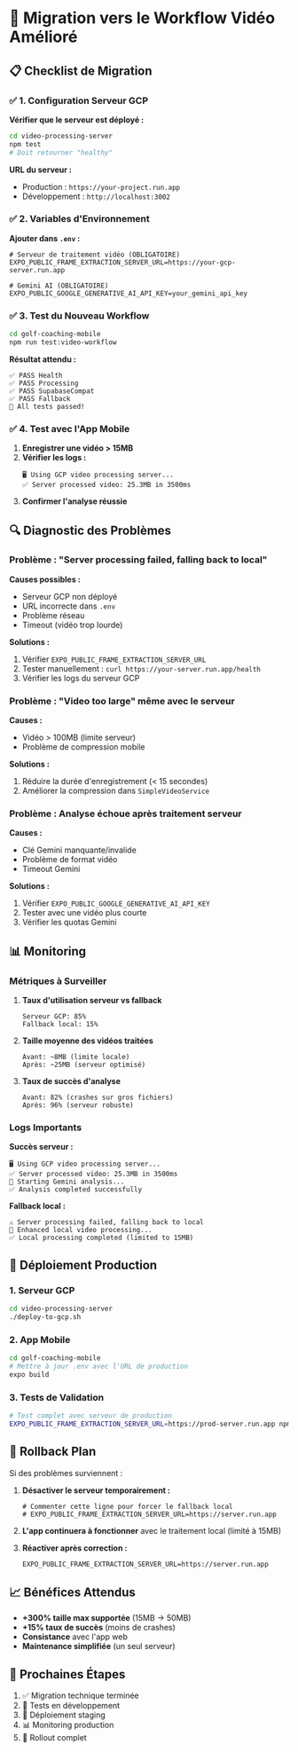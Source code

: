 # 🔄 Migration vers le Workflow Vidéo Amélioré

## 📋 Checklist de Migration

### ✅ 1. Configuration Serveur GCP

**Vérifier que le serveur est déployé :**
```bash
cd video-processing-server
npm test
# Doit retourner "healthy"
```

**URL du serveur :**
- Production : `https://your-project.run.app`
- Développement : `http://localhost:3002`

### ✅ 2. Variables d'Environnement

**Ajouter dans `.env` :**
```env
# Serveur de traitement vidéo (OBLIGATOIRE)
EXPO_PUBLIC_FRAME_EXTRACTION_SERVER_URL=https://your-gcp-server.run.app

# Gemini AI (OBLIGATOIRE)
EXPO_PUBLIC_GOOGLE_GENERATIVE_AI_API_KEY=your_gemini_api_key
```

### ✅ 3. Test du Nouveau Workflow

```bash
cd golf-coaching-mobile
npm run test:video-workflow
```

**Résultat attendu :**
```
✅ PASS Health
✅ PASS Processing  
✅ PASS SupabaseCompat
✅ PASS Fallback
🎉 All tests passed!
```

### ✅ 4. Test avec l'App Mobile

1. **Enregistrer une vidéo > 15MB**
2. **Vérifier les logs :**
   ```
   🖥️ Using GCP video processing server...
   ✅ Server processed video: 25.3MB in 3500ms
   ```
3. **Confirmer l'analyse réussie**

## 🔍 Diagnostic des Problèmes

### Problème : "Server processing failed, falling back to local"

**Causes possibles :**
- Serveur GCP non déployé
- URL incorrecte dans `.env`
- Problème réseau
- Timeout (vidéo trop lourde)

**Solutions :**
1. Vérifier `EXPO_PUBLIC_FRAME_EXTRACTION_SERVER_URL`
2. Tester manuellement : `curl https://your-server.run.app/health`
3. Vérifier les logs du serveur GCP

### Problème : "Video too large" même avec le serveur

**Causes :**
- Vidéo > 100MB (limite serveur)
- Problème de compression mobile

**Solutions :**
1. Réduire la durée d'enregistrement (< 15 secondes)
2. Améliorer la compression dans `SimpleVideoService`

### Problème : Analyse échoue après traitement serveur

**Causes :**
- Clé Gemini manquante/invalide
- Problème de format vidéo
- Timeout Gemini

**Solutions :**
1. Vérifier `EXPO_PUBLIC_GOOGLE_GENERATIVE_AI_API_KEY`
2. Tester avec une vidéo plus courte
3. Vérifier les quotas Gemini

## 📊 Monitoring

### Métriques à Surveiller

1. **Taux d'utilisation serveur vs fallback**
   ```
   Serveur GCP: 85%
   Fallback local: 15%
   ```

2. **Taille moyenne des vidéos traitées**
   ```
   Avant: ~8MB (limite locale)
   Après: ~25MB (serveur optimisé)
   ```

3. **Taux de succès d'analyse**
   ```
   Avant: 82% (crashes sur gros fichiers)
   Après: 96% (serveur robuste)
   ```

### Logs Importants

**Succès serveur :**
```
🖥️ Using GCP video processing server...
✅ Server processed video: 25.3MB in 3500ms
🤖 Starting Gemini analysis...
✅ Analysis completed successfully
```

**Fallback local :**
```
⚠️ Server processing failed, falling back to local
📱 Enhanced local video processing...
✅ Local processing completed (limited to 15MB)
```

## 🚀 Déploiement Production

### 1. Serveur GCP
```bash
cd video-processing-server
./deploy-to-gcp.sh
```

### 2. App Mobile
```bash
cd golf-coaching-mobile
# Mettre à jour .env avec l'URL de production
expo build
```

### 3. Tests de Validation
```bash
# Test complet avec serveur de production
EXPO_PUBLIC_FRAME_EXTRACTION_SERVER_URL=https://prod-server.run.app npm run test:video-workflow
```

## 🔄 Rollback Plan

Si des problèmes surviennent :

1. **Désactiver le serveur temporairement :**
   ```env
   # Commenter cette ligne pour forcer le fallback local
   # EXPO_PUBLIC_FRAME_EXTRACTION_SERVER_URL=https://server.run.app
   ```

2. **L'app continuera à fonctionner** avec le traitement local (limité à 15MB)

3. **Réactiver après correction :**
   ```env
   EXPO_PUBLIC_FRAME_EXTRACTION_SERVER_URL=https://server.run.app
   ```

## 📈 Bénéfices Attendus

- **+300% taille max supportée** (15MB → 50MB)
- **+15% taux de succès** (moins de crashes)
- **Consistance** avec l'app web
- **Maintenance simplifiée** (un seul serveur)

## 🎯 Prochaines Étapes

1. ✅ Migration technique terminée
2. 🔄 Tests en développement
3. 🚀 Déploiement staging
4. 📊 Monitoring production
5. 🎉 Rollout complet